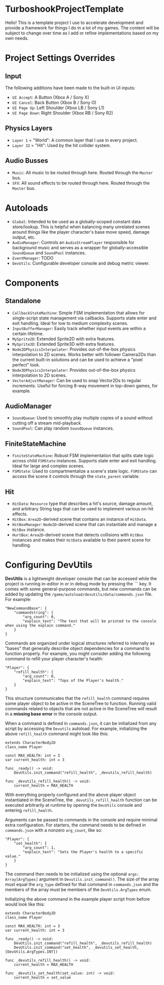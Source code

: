 # TurboshookProjectTemplate

Hello! This is a template project I use to accelerate development and provide a framework for things I do in a lot of my games. The content will be subject to change over time as I add or refine implementations based on my own needs. 

# Project Settings Overrides
## Input
The following additions have been made to the built-in UI inputs:  
- `UI Accept`: A Button (Xbox A / Sony X)  
- `UI Cancel`: Back Button (Xbox B / Sony O)  
- `UI Page Up`: Left Shoulder (Xbox LB / Sony L1)  
- `UI Page Down`: Right Shoulder (Xbox RB / Sony R2)  
## Physics Layers
- `Layer 1` = "World": A common layer that I use in every project.
- `Layer 32` = "Hit": Used by the hit collider system.
## Audio Busses
- `Music`: All music to be routed through here. Routed through the `Master` bus.
- `SFX`: All sound effects to be routed through here. Routed through the `Master` bus.

# Autoloads
- `Global`: Intended to be used as a globally-scoped constant data store/lookup. This is helpful when balancing many unrelated scenes around things like the player character's base move speed, damage output, etc.
- `AudioManager`: Controls an `AudioStreamPlayer` responsible for background music and serves as a wrapper for globally-accessible `SoundQueue` and `SoundPool` instances.
- `EventManager`: TODO
- `DevUtils`: Configurable developer console and debug metric viewer.

# Components
## Standalone
- `CallbackStateMachine`: Simple FSM implementation that allows for single-script state management via callbacks. Supports state enter and exit handling. Ideal for low to medium complexity scenes.
- `InputBufferManager`: Easily track whether input events are within a certain lifetime.
- `MySprite2D`: Extended Sprite2D with extra features.
- `MySprite3D`: Extended Sprite3D with extra features.
- `Node2DPhysicsInterpolater`: Provides out-of-the-box physics interpolation to 2D scenes. Works better with follower Camera2Ds than the current built-in solutions and can be used to achieve a "pixel perfect" look.
- `Node3DPhysicsInterpolater`: Provides out-of-the-box physics interpolation to 2D scenes.
- `VectorAdjustManager`: Can be used to snap Vector2Ds to regular increments. Useful for forcing 8-way movement in top-down games, for example.
## AudioManager
- `SoundQueue`: Used to smoothly play multiple copies of a sound without cutting off a stream mid-playback.
- `SoundPool`: Can play random `SoundQueue` instances.
## FiniteStateMachine
- `FiniteStateMachine`: Robust FSM implementation that splits state logic across child `FSMState` instances. Supports state enter and exit handling. Ideal for large and complex scenes.
- `FSMState`: Used to compartmentalize a scene's state logic. `FSMState` can access the scene it controls through the `state_parent` variable.
## Hit
- `HitData`: `Resource` type that describes a hit's source, damage amount, and arbitrary String tags that can be used to implement various on-hit effects.
- `HitBox`: `Area2D`-derived scene that contains an instance of `HitData`.
- `HitBoxManager`: `Node2D`-derived scene that can instantiate and manage a `HitBox` instance.
- `HurtBox`: `Area2D`-derived scene that detects collisions with `HitBox` instances and makes their `HitData` available to their parent scene for handling.

# Configuring DevUtils
**DevUtils** is a lightweight developer console that can be accessed while the project is running in-editor in or in debug mode by pressing the ``` key. It comes with some general-purpose commands, but new commands can be added by updating the `/game/autoload/devutils/data/commands.json` file. For example:
```
"NewCommandBase": {
	"commandstring": {
		"arg_count": 0,
		"explain_text": "The text that will be printed to the console when using the explain command."
	}
}
```
Commands are organized under logical structures referred to internally as "bases" that generally describe object dependencies for a command to function properly. For example, you might consider adding the following command to refill your player character's health:
```
"Player": {
	"refill_health": {
		"arg_count": 0,
		"explain_text": "Tops of the Player's health."
	}
}
```
This structure communicates that the `refill_health` command requires some player object to be active in the SceneTree to function. Running valid commands related to objects that are not active in the SceneTree will result in a **missing base error** in the console output.

When a command is defined in `commands.json`, it can be initialized from any script by accessing the `Devutils` autoload. For example, initializing the above `refill_health` command might look like this:
```
extends CharacterBody2D
class_name Player

const MAX_HEALTH: int = 3
var current_health: int = 3

func _ready() -> void:
	DevUtils.init_command("refill_health", _devutils_refill_health)

func _devutils_refill_health() -> void:
	current_health = MAX_HEALTH
```
With everything properly configured and the above player object instantiated in the SceneTree, the `_devutils_refill_health` function can be executed arbitrarily at runtime by opening the `DevUtils` console and entering `refill_health`.

Arguments can be passed to commands in the console and require minimal extra configuration. For starters, the command needs to be defined in `commands.json` with a nonzero `arg_count`, like so:
```
"Player": {
	"set_health": {
		"arg_count": 1,
		"explain_text": "Sets the Player's health to a specific value."
	}
}
```
The command then needs to be initialized using the optional `args: Array[ArgTypes]` argument in `Devutils.init_command()`. The size of the array must equal the `arg_type` defined for that command in `commands.json` and the members of the array must be members of the `DevUtils.ArgTypes` enum. 

Initializing the above command in the example player script from before would look like this:
```
extends CharacterBody2D
class_name Player

const MAX_HEALTH: int = 3
var current_health: int = 3

func _ready() -> void:
	DevUtils.init_command("refill_health", _devutils_refill_health)
	DevUtils.init_command("set_health", _devutils_set_health, [DevUtils.ArgTypes.INT])

func _devutils_refill_health() -> void:
	current_health = MAX_HEALTH

func _devutils_set_health(set_value: int) -> void:
	current_health = set_value
```
